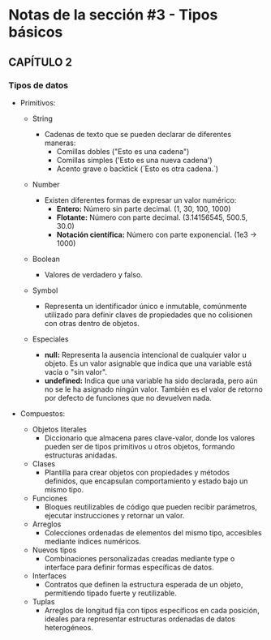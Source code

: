 # Notas de la sección #3 - Tipos básicos

<!-- Aquí comienzan las notas del capítulo 2. -->

## CAPÍTULO 2

### Tipos de datos

- Primitivos:
  - String
    - Cadenas de texto que se pueden declarar de diferentes maneras:
      - Comillas dobles ("Esto es una cadena")
      - Comillas simples ('Esto es una nueva cadena')
      - Acento grave o backtick (\`Esto es otra cadena.\`)

  - Number
    - Existen diferentes formas de expresar un valor numérico:
      - **Entero:**	Número sin parte decimal. (1, 30, 100, 1000)
      - **Flotante:** Número con parte decimal. (3.14156545, 500.5, 30.0)
      - **Notación científica:** Número con parte exponencial. (1e3 → 1000)

  - Boolean
    - Valores de verdadero y falso.

  - Symbol
    - Representa un identificador único e inmutable, comúnmente utilizado para definir claves de propiedades que no colisionen con otras dentro de objetos.

  - Especiales
    - **null:** Representa la ausencia intencional de cualquier valor u objeto. Es un valor asignable que indica que una variable está vacía o "sin valor".
    - **undefined:** Indica que una variable ha sido declarada, pero aún no se le ha asignado ningún valor. También es el valor de retorno por defecto de funciones que no devuelven nada.

- Compuestos:
  - Objetos literales
    - Diccionario que almacena pares clave-valor, donde los valores pueden ser de tipos primitivos u otros objetos, formando estructuras anidadas.
  - Clases
    - Plantilla para crear objetos con propiedades y métodos definidos, que encapsulan comportamiento y estado bajo un mismo tipo.
  - Funciones
    - Bloques reutilizables de código que pueden recibir parámetros, ejecutar instrucciones y retornar un valor.
  - Arreglos
    - Colecciones ordenadas de elementos del mismo tipo, accesibles mediante índices numéricos.
  - Nuevos tipos
    - Combinaciones personalizadas creadas mediante type o interface para definir formas específicas de datos.
  - Interfaces
    - Contratos que definen la estructura esperada de un objeto, permitiendo tipado fuerte y reutilizable.
  - Tuplas
    - Arreglos de longitud fija con tipos específicos en cada posición, ideales para representar estructuras ordenadas de datos heterogéneos.
